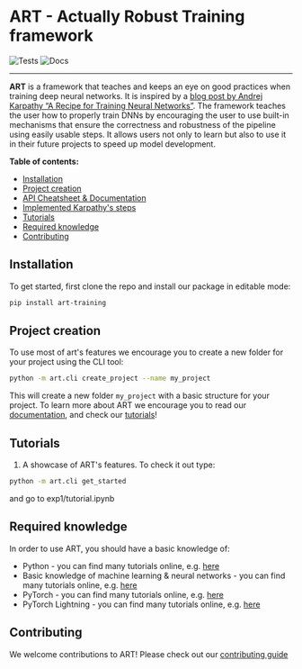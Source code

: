 # ART - Actually Robust Training framework

![Tests](https://github.com/SebChw/art/actions/workflows/tests.yml/badge.svg)
![Docs](
https://readthedocs.org/projects/audio-research-toolkit/badge/?version=latest&style=flat)

----

**ART** is a framework that teaches and keeps an eye on good practices when training deep neural networks. It is inspired by a [blog post by Andrej Karpathy “A Recipe for Training Neural Networks”](https://karpathy.github.io/2019/04/25/recipe/). The framework teaches the user how to properly train DNNs by encouraging the user to use built-in mechanisms that ensure the correctness and robustness of the pipeline using easily usable steps. It allows users not only to learn but also to use it in their future projects to speed up model development.

**Table of contents:**
- [Installation](#installation)
- [Project creation](#project-creation)
- [API Cheatsheet & Documentation](#api-cheatsheet--documentation)
- [Implemented Karpathy's steps](#implemented-karpathys-steps)
- [Tutorials](#tutorials)
- [Required knowledge](#required-knowledge)
- [Contributing](#contributing)

## Installation
To get started, first clone the repo and install our package in editable mode:
```sh
pip install art-training
```
## Project creation
To use most of art's features we encourage you to create a new folder for your project using the CLI tool:
```sh
python -m art.cli create_project --name my_project
```

This will create a new folder `my_project` with a basic structure for your project. To learn more about ART we encourage you to read our [documentation](https://audio-research-toolkit.readthedocs.io/en/latest/), and check our [tutorials](#tutorials)!

## Tutorials
1. A showcase of ART's features. To check it out type:
```sh
python -m art.cli get_started
```
and go to exp1/tutorial.ipynb

## Required knowledge
In order to use ART, you should have a basic knowledge of:
- Python - you can find many tutorials online, e.g. [here](https://www.learnpython.org/)
- Basic knowledge of machine learning & neural networks - you can find many tutorials online, e.g. [here](https://www.coursera.org/learn/machine-learning)
- PyTorch - you can find many tutorials online, e.g. [here](https://pytorch.org/tutorials/)
- PyTorch Lightning - you can find many tutorials online, e.g. [here](https://lightning.ai/docs/pytorch/stable/levels/core_skills.html)

## Contributing
We welcome contributions to ART! Please check out our [contributing guide](https://github.com/SebChw/art/wiki/Contributing)